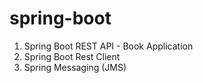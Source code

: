 # spring-boot

1. Spring Boot REST API - Book Application
2. Spring Boot Rest Client
3. Spring Messaging (JMS)
